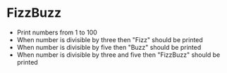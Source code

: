 # FizzBuzz

* Print numbers from 1 to 100
* When number is divisible by three then "Fizz" should be printed
* When number is divisible by five then "Buzz" should be printed
* When number is divisible by three and five then "FizzBuzz" should be printed
